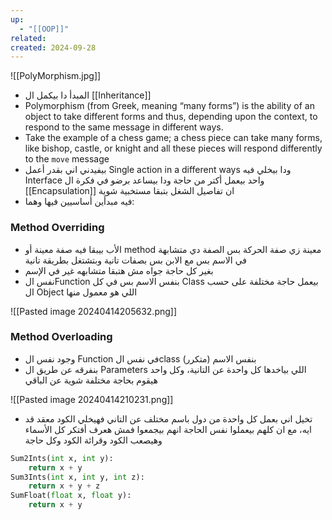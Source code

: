 ```yaml
---
up:
  - "[[OOP]]"
related: 
created: 2024-09-28
---
```

![[PolyMorphism.jpg]]
- المبدأ  دا بيكمل ال [[Inheritance]] 
- Polymorphism (from Greek, meaning “many forms”) is the ability of an object to take different forms and thus, depending upon the context, to respond to the same message in different ways. 
- Take the example of a chess game; a chess piece can take many forms, like bishop, castle, or knight and all these pieces will respond differently to the `move` message
- بيفيدني اني بقدر أعمل Single action in a different ways ودا بيخلي فيه Interface واحد بيعمل أكتر من حاجة ودا بيساعد برضو في فكرة ال [[Encapsulation]] ان تفاصيل الشغل بتبقا مستخبية شوية
- فيه مبدأين أساسيين فيها وهما:
### Method Overriding
- الأب بيبقا فيه صفة معينة أو method معينة زي صفة الحركة بس الصفة دي متشابهة في الاسم بس مع الابن بس بصفات تانية وبتشتغل بطريقة تانية
- بغير كل حاجة جواه مش هتبقا متشابهه غير في الإسم
- نفس الFunction بنفس الاسم بس في كل Class بيعمل حاجة مختلفة على حسب ال Object اللي هو معمول منها

![[Pasted image 20240414205632.png]]
### Method Overloading
- وجود نفس ال Function في نفس الclass بنفس الاسم (متكرر)
- بنفرقه عن طريق ال Parameters اللي بياخدها كل واحدة عن التانية، وكل واحد هيقوم بحاجة مختلفة شوية عن الباقي

![[Pasted image 20240414210231.png]]
- تخيل اني بعمل كل واحدة من دول باسم مختلف عن التاني فهيخلي الكود معقد قد ايه، مع ان كلهم بيعملوا نفس الحاجة انهم بيجمعوا فمش هعرف أفتكر كل الأسماء وهيصعب الكود وقرائة الكود وكل حاجة
```python
Sum2Ints(int x, int y):
	return x + y
Sum3Ints(int x, int y, int z):
	return x + y + z
SumFloat(float x, float y):
	return x + y
```